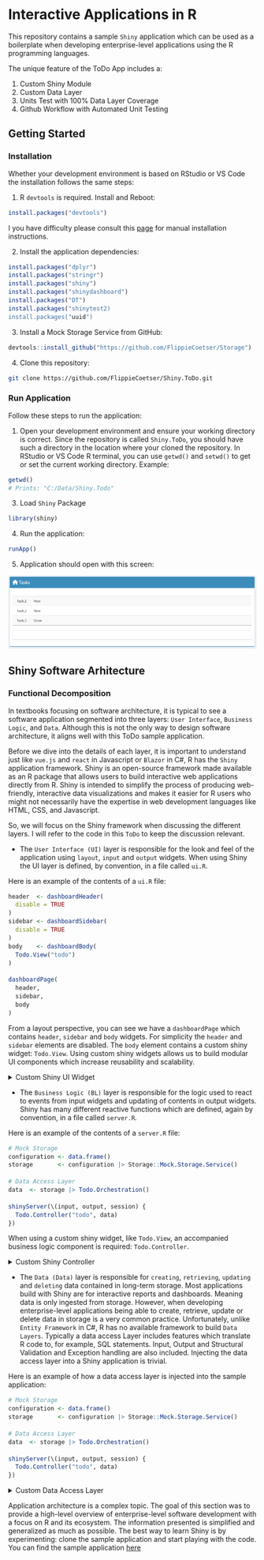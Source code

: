 # Interactive Applications in R

This repository contains a sample `Shiny` application which can be used as a boilerplate when developing enterprise-level applications using the R programming languages.

The unique feature of the ToDo App includes a:

1. Custom Shiny Module
2. Custom Data Layer
3. Units Test with 100% Data Layer Coverage
4. Github Workflow with Automated Unit Testing

## Getting Started

### Installation

Whether your development environment is based on RStudio or VS Code the installation follows the same steps:

1. R `devtools` is required. Install and Reboot:

```r
install.packages("devtools")
```

I you have difficulty please consult this [page](https://www.r-project.org/nosvn/pandoc/devtools.html) for manual installation instructions.

2. Install the application dependencies:

```r
install.packages("dplyr")
install.packages("stringr")
install.packages("shiny")
install.packages("shinydashboard")
install.packages("DT")
install.packages("shinytest2)
install.packages("uuid")
```

3. Install a Mock Storage Service from GitHub:

```r
devtools::install_github("https://github.com/FlippieCoetser/Storage")
```

4. Clone this repository:

```bash
git clone https://github.com/FlippieCoetser/Shiny.ToDo.git
```

### Run Application

Follow these steps to run the application:

1. Open your development environment and ensure your working directory is correct.
   Since the repository is called `Shiny.ToDo`, you should have such a directory in the location where your cloned the repository.
   In RStudio or VS Code R terminal, you can use `getwd()` and `setwd()` to get or set the current working directory.
   Example:

```r
getwd()
# Prints: "C:/Data/Shiny.Todo"
```

3. Load `Shiny` Package

```r
library(shiny)
```

4. Run the application:

```r
runApp()
```

5. Application should open with this screen:

![Enterprise Application Hierarchy](/ToDo.PNG)

## Shiny Software Arhitecture

### Functional Decomposition

In textbooks focusing on software architecture, it is typical to see a software application segmented into three layers: `User Interface`, `Business Logic`, and `Data`.
Although this is not the only way to design software architecture, it aligns well with this ToDo sample application.

Before we dive into the details of each layer, it is important to understand just like `vue.js` and `react` in Javascript or `Blazor` in C#, R has the `Shiny` application framework. Shiny is an open-source framework made available as an R package that allows users to build interactive web applications directly from R. Shiny is intended to simplify the process of producing web-friendly, interactive data visualizations and makes it easier for R users who might not necessarily have the expertise in web development languages like HTML, CSS, and Javascript.

So, we will focus on the Shiny framework when discussing the different layers. I will refer to the code in this `ToDo` to keep the discussion relevant.

- The `User Interface (UI)` layer is responsible for the look and feel of the application using `layout`, `input` and `output` widgets. When using Shiny the UI layer is defined, by convention, in a file called `ui.R`.

Here is an example of the contents of a `ui.R` file:

```r
header  <- dashboardHeader(
  disable = TRUE
)
sidebar <- dashboardSidebar(
  disable = TRUE
)
body    <- dashboardBody(
  Todo.View("todo")
)

dashboardPage(
  header,
  sidebar,
  body
)
```

From a layout perspective, you can see we have a `dashboardPage` which contains `header`, `sidebar` and `body` widgets. For simplicity the `header` and `sidebar` elements are disabled. The `body` element contains a custom shiny widget: `Todo.View`. Using custom shiny widgets allows us to build modular UI components which increase reusability and scalability.

<details>
  <summary>Custom Shiny UI Widget</summary>

Here are the contents of the `Todo.View` file:

```r
Todo.View <- \(id) {
  ns <- NS(id)
  tagList(
    fluidRow(
      box(
        title = div(icon("house")," Tasks"),
        status = "primary",
        solidHeader = TRUE,
        DT::dataTableOutput(
          ns("todos")
        ),
        textInput(
          ns("newTask"),
          ""
        ),
        On.Enter.Event(
          widget = ns("newTask"),
          trigger = ns("create"))
      )
    ),
    conditionalPanel(
      condition = "output.isSelectedTodoVisible",
      ns = ns,
      fluidRow(
        box(title = "Selected ToDo",
            status = "primary",
            solidHeader = TRUE,
            textInput(ns("task"), "Task"),
            textInput(ns("status"), "Status"),
            column(6,
                  align = "right",
                  offset = 5,
                  actionButton(ns("update"), "Update"),
                  actionButton(ns("delete"), "Delete")
            )
        )
      )
    )
  )
}
```

Notice the many different types of UI widgets used:

- Layout: `fluidRow`, `conditionalPanel`, `box`, `column`
- Input: `textInput`
- Output: `dataTableOutput`
- Actions: `actionButton`
- Events: `On.Enter.Event` (example of a custom event)

There are many more widgets available in the Shiny framework. You can find a complete list [here](https://shiny.rstudio.com/gallery/widget-gallery.html).

</details>

- The `Business Logic (BL)` layer is responsible for the logic used to react to events from input widgets and updating of contents in output widgets. Shiny has many different reactive functions which are defined, again by convention, in a file called `server.R`.

Here is an example of the contents of a `server.R` file:

```r
# Mock Storage
configuration <- data.frame()
storage       <- configuration |> Storage::Mock.Storage.Service()

# Data Access Layer
data  <- storage |> Todo.Orchestration()

shinyServer(\(input, output, session) {
  Todo.Controller("todo", data)
})
```

When using a custom shiny widget, like `Todo.View`, an accompanied business logic component is required: `Todo.Controller`.

<details>
  <summary>Custom Shiny Controller</summary>

Here are the contents of the `Todo.Controller` file:

```r
Todo.Controller <- \(id, data) {
  moduleServer(
    id,
    \(input, output, session) {
      # Local State
      state <- reactiveValues()
      state[["todos"]] <- data[['Retrieve']]()
      state[["todo"]]  <- NULL

      # Input Binding
      observeEvent(input[['create']], { controller[['create']]() })
      observeEvent(input[["todos_rows_selected"]], { controller[["select"]]() }, ignoreNULL = FALSE )
      observeEvent(input[["update"]], { controller[["update"]]() })
      observeEvent(input[["delete"]], { controller[["delete"]]() })

      # Input Verification
      verify <- list()
      verify[["taskEmpty"]]    <- reactive(input[["newTask"]] == '')
      verify[["todoSelected"]] <- reactive(!is.null(input[["todos_rows_selected"]]))

      # User Actions
      controller <- list()
      controller[['create']] <- \() {
        if (!verify[["taskEmpty"]]()) {
          state[["todos"]] <- input[["newTask"]] |> Todo.Model() |> data[['UpsertRetrieve']]()
          # Clear the input
          session |> updateTextInput("task", value = '')
        }
      }
      controller[['select']] <- \() {
        if (verify[["todoSelected"]]()) {
          state[["todo"]] <- state[["todos"]][input[["todos_rows_selected"]],]

          session |> updateTextInput("task", value = state[["todo"]][["Task"]])
          session |> updateTextInput("status", value = state[["todo"]][["Status"]])

        } else {
          state[["todo"]] <- NULL
        }
      }
      controller[['update']] <- \() {
        state[['todo']][["Task"]]   <- input[["task"]]
        state[['todo']][["Status"]] <- input[["status"]]

        state[["todos"]] <- state[['todo']] |> data[["UpsertRetrieve"]]()
      }
      controller[['delete']] <- \() {
        state[["todos"]] <- state[["todo"]][["Id"]] |> data[['DeleteRetrieve']]()
      }

      # Output Bindings
      output[["todos"]] <- DT::renderDataTable({
        DT::datatable(
          state[["todos"]],
          selection = 'single',
          rownames = FALSE,
          colnames = c("", ""),
          options = list(
            dom = "t",
            ordering = FALSE,
            columnDefs = list(
              list(visible = FALSE, targets = 0),
              list(width = '50px', targets = 1),
              list(className = 'dt-center', targets = 1),
              list(className = 'dt-left', targets = 2)
            )
          )
        )
      })
      output[["isSelectedTodoVisible"]] <- reactive({ is.data.frame(state[["todo"]]) })
      outputOptions(output, "isSelectedTodoVisible", suspendWhenHidden = FALSE)
    }
  )
}
```

The `Todo.Controller` is a `reactive` function which takes two arguments: `id` and `data`. The `id` is used to identify the custom shiny widget and the `data` is used to inject the data access layer into the business logic. We will look at the data access layer in the next section. Key elements in the `Todo.Controller` are:

1. Input Events: `observeEvent`
2. Input Validation: `reactive`
3. User Actions: `controller`
4. Output Bindings: `output`

Many more Reactive programming functions are available as part of the Shiny framework. You can find a complete list under the Reactive Programming section [here](https://shiny.posit.co/r/reference/shiny/latest/).

</details>

- The `Data (Data)` layer is responsible for `creating`, `retrieving`, `updating` and `deleting` data contained in long-term storage. Most applications build with Shiny are for interactive reports and dashboards. Meaning data is only ingested from storage. However, when developing enterprise-level applications being able to create, retrieve, update or delete data in storage is a very common practice. Unfortunately, unlike `Entity Framework` in C#, R has no available framework to build `Data Layers`. Typically a data access Layer includes features which translate R code to, for example, SQL statements. Input, Output and Structural Validation and Exception handling are also included. Injecting the data access layer into a Shiny application is trivial.

Here is an example of how a data access layer is injected into the sample application:

```r
# Mock Storage
configuration <- data.frame()
storage       <- configuration |> Storage::Mock.Storage.Service()

# Data Access Layer
data  <- storage |> Todo.Orchestration()

shinyServer(\(input, output, session) {
  Todo.Controller("todo", data)
})
```

<details>
  <summary>Custom Data Access Layer</summary>

The typical components in a Data Access Layer include:

1. Broker
2. Service
3. Processing
4. Orchestration
5. Validator
6. Exceptions

Refer to the Todo application, [here](https://github.com/FlippieCoetser/Shiny.ToDo), for a complete example. The Todo application uses a Mock Storage Service. The Mock Storage Service is a simple in-memory data structure which implements the Broker interface. The Broker interface is used to perform primitive operations against the data in storage, while the service is used to perform input and output validation.

Also, if you look closely at the `Todo.Controller` code previously presented, you will notice the use of the data access layer:

1. Create Todo: `state[["todos"]] <- input[["newTask"]] |> Todo.Model() |> data[['UpsertRetrieve']]()`
2. Retrieve Todo: `state[["todos"]] <- data[['Retrieve']]()`
3. Update Todo: `state[["todos"]] <- state[['todo']] |> data[["UpsertRetrieve"]]()`
4. Delete Todo: `state[["todos"]] <- state[["todo"]][["Id"]] |> data[['DeleteRetrieve']]()`

</details>

Application architecture is a complex topic. The goal of this section was to provide a high-level overview of enterprise-level software development with a focus on R and its ecosystem. The information presented is simplified and generalized as much as possible. The best way to learn Shiny is by experimenting: clone the sample application and start playing with the code. You can find the sample application [here](https://github.com/FlippieCoetser/Shiny.ToDo)
